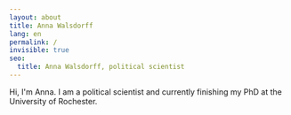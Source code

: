 ```yaml
---
layout: about
title: Anna Walsdorff
lang: en
permalink: /
invisible: true
seo:
  title: Anna Walsdorff, political scientist
---
```


Hi, I'm Anna. I am a political scientist and currently finishing my PhD at the University of Rochester.
